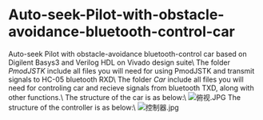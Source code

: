 # Auto-seek-Pilot-with-obstacle-avoidance-bluetooth-control-car
Auto-seek Pilot with obstacle-avoidance bluetooth-control car based on Digilent Basys3 and Verilog HDL on Vivado design suite\\
The folder _PmodJSTK_ include all files you will need for using PmodJSTK and transmit signals to HC-05 bluetooth RXD\\
The folder _Car_ include all files you will need for controling car and recieve signals from bluetooth TXD, along with other functions.\\
The structure of the car is as below:\\
![俯视.JPG](https://s2.loli.net/2022/06/08/px7lKNayt2wH3Lh.jpg)
The structure of the controller is as below:\\
![控制器.jpg](https://s2.loli.net/2022/06/08/q4TQI6Y3MhgHyCP.jpg)
